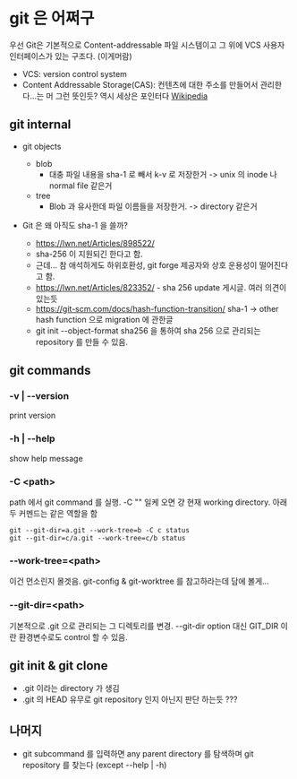 # git 은 어쩌구

우선 Git은 기본적으로 Content-addressable 파일 시스템이고 그 위에 VCS 사용자 인터페이스가 있는 구조다. (이게머람)

- VCS: version control system
- Content Addressable Storage(CAS): 컨텐츠에 대한 주소를 만들어서 관리한다...는 머 그런 뜻인듯? 역시 세상은 포인터다 [Wikipedia](https://en.wikipedia.org/wiki/Content-addressable_storage)

## git internal 

- git objects 
  - blob
    - 대충 파일 내용을 sha-1 로 빼서 k-v 로 저장한거 -> unix 의 inode 나 normal file 같은거
  - tree 
    - Blob 과 유사한데 파일 이름들을 저장한거. -> directory 같은거

- Git 은 왜 아직도 sha-1 을 쓸까?
	- https://lwn.net/Articles/898522/
	- sha-256 이 지원되긴 한다고 함.
	- 근데... 참 애석하게도 하위호환성, git forge 제공자와 상호 운용성이 떨어진다고 함. 
	- https://lwn.net/Articles/823352/ - sha 256 update 게시글. 여러 의견이 있는듯
	- https://git-scm.com/docs/hash-function-transition/ sha-1 -> other hash function 으로 migration 에 관한글 
	- git init --object-format sha256 을 통하여 sha 256 으로 관리되는 repository 를 만들 수 있음.



## git commands

###  -v | --version
print version
### -h | --help
show help message

###  -C \<path\>

path 에서 git command 를 실행. -C "" 일케 오면 걍 현재 working directory. 
아래 두 커멘드는 같은 역할을 함
```
git --git-dir=a.git --work-tree=b -C c status
git --git-dir=c/a.git --work-tree=c/b status
```

### --work-tree=\<path\>

이건 먼소린지 몰겟음. git-config & git-worktree 를 참고하라는데 담에 볼게...

###  --git-dir=\<path\>

기본적으로 .git 으로 관리되는 그 디렉토리를 변경. --git-dir option 대신 GIT_DIR 이란 환경변수로도 control 할 수 있음.


## git init & git clone

- .git 이라는 directory 가 생김
- .git 의 HEAD 유무로 git repository 인지 아닌지 판단 하는듯 ???

## 나머지

- git subcommand 를 입력하면 any parent directory 를 탐색하며 git repository 를 찾는다 (except --help | -h)

